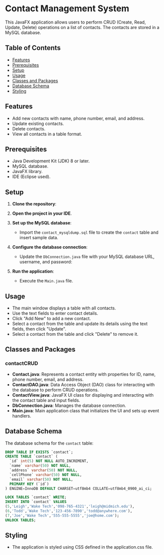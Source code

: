# Contact Management System

This JavaFX application allows users to perform CRUD (Create, Read, Update, Delete) operations on a list of contacts. The contacts are stored in a MySQL database.

## Table of Contents
- [Features](#features)
- [Prerequisites](#prerequisites)
- [Setup](#setup)
- [Usage](#usage)
- [Classes and Packages](#classes-and-packages)
- [Database Schema](#database-schema)
- [Styling](#styling)

## Features
- Add new contacts with name, phone number, email, and address.
- Update existing contacts.
- Delete contacts.
- View all contacts in a table format.

## Prerequisites
- Java Development Kit (JDK) 8 or later.
- MySQL database.
- JavaFX library.
- IDE (Eclipse used).

## Setup
1. **Clone the repository**:
   
2. **Open the project in your IDE**.

3. **Set up the MySQL database**:
    - Import the `contact_mysqldump.sql` file to create the `contact` table and insert sample data.

4. **Configure the database connection**:
    - Update the `DbConnection.java` file with your MySQL database URL, username, and password:

5. **Run the application**:
    - Execute the `Main.java` file.

## Usage
- The main window displays a table with all contacts.
- Use the text fields to enter contact details.
- Click "Add New" to add a new contact.
- Select a contact from the table and update its details using the text fields, then click "Update".
- Select a contact from the table and click "Delete" to remove it.

## Classes and Packages
### contactCRUD
- **Contact.java**: Represents a contact entity with properties for ID, name, phone number, email, and address.
- **ContactDAO.java**: Data Access Object (DAO) class for interacting with the database to perform CRUD operations.
- **ContactView.java**: JavaFX UI class for displaying and interacting with the contact table and input fields.
- **DbConnection.java**: Manages the database connection.
- **Main.java**: Main application class that initializes the UI and sets up event handlers.

## Database Schema
The database schema for the `contact` table:
```sql
DROP TABLE IF EXISTS `contact`;
CREATE TABLE `contact` (
  `id` int(5) NOT NULL AUTO_INCREMENT,
  `name` varchar(50) NOT NULL,
  `address` varchar(50) NOT NULL,
  `cellPhone` varchar(50) NOT NULL,
  `email` varchar(50) NOT NULL,
  PRIMARY KEY (`id`)
) ENGINE=InnoDB DEFAULT CHARSET=utf8mb4 COLLATE=utf8mb4_0900_ai_ci;

LOCK TABLES `contact` WRITE;
INSERT INTO `contact` VALUES 
(5,'Leigh','Wake Tech','098-765-4321','leigh@midmich.edu'),
(6,'Todd','Wake Tech','123-456-7890','todd@anywhere.com'),
(7,'Joe','Wake Tech','555-555-5555','joe@home.com');
UNLOCK TABLES;
````

## Styling
- The application is styled using CSS defined in the application.css file.
